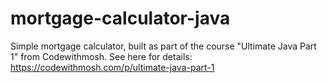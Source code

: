 # mortgage-calculator-java

Simple mortgage calculator, built as part of the course "Ultimate Java Part 1" from Codewithmosh. See here for details: 
https://codewithmosh.com/p/ultimate-java-part-1
